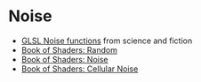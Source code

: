 # Noise

* [GLSL Noise functions](http://www.science-and-fiction.org/rendering/noise.html) from science and fiction
* [Book of Shaders: Random](https://thebookofshaders.com/10/)
* [Book of Shaders: Noise](https://thebookofshaders.com/11/)
* [Book of Shaders: Cellular Noise](https://thebookofshaders.com/12/)
